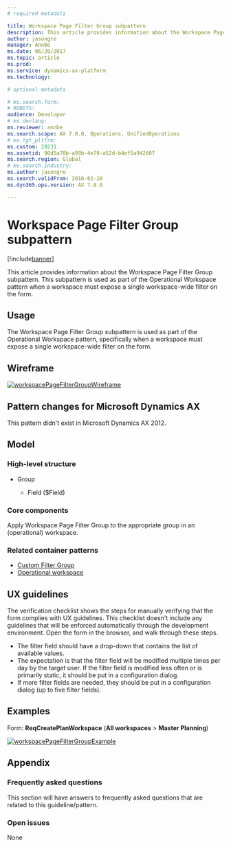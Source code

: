 ```yaml
---
# required metadata

title: Workspace Page Filter Group subpattern
description: This article provides information about the Workspace Page Filter Group subpattern. This subpattern is used as part of the Operational Workspace pattern when a workspace must expose a single workspace-wide filter on the form.
author: jasongre
manager: AnnBe
ms.date: 06/20/2017
ms.topic: article
ms.prod: 
ms.service: dynamics-ax-platform
ms.technology: 

# optional metadata

# ms.search.form: 
# ROBOTS: 
audience: Developer
# ms.devlang: 
ms.reviewer: annbe
ms.search.scope: AX 7.0.0, Operations, UnifiedOperations
# ms.tgt_pltfrm: 
ms.custom: 29231
ms.assetid: 90d5a70b-a99b-4e79-a52d-b4ef5a942607
ms.search.region: Global
# ms.search.industry: 
ms.author: jasongre
ms.search.validFrom: 2016-02-28
ms.dyn365.ops.version: AX 7.0.0

---
```


# Workspace Page Filter Group subpattern

[!include[banner](../includes/banner.md)]


This article provides information about the Workspace Page Filter Group subpattern. This subpattern is used as part of the Operational Workspace pattern when a workspace must expose a single workspace-wide filter on the form.

Usage
-----

The Workspace Page Filter Group subpattern is used as part of the Operational Workspace pattern, specifically when a workspace must expose a single workspace-wide filter on the form.

## Wireframe

[![workspacePageFilterGroupWireframe](./media/workspacepagefiltergroupwireframe.png)](./media/workspacepagefiltergroupwireframe.png)

## Pattern changes for Microsoft Dynamics AX
This pattern didn't exist in Microsoft Dynamics AX 2012.

## Model
### High-level structure

- Group

    - Field ($Field)

### Core components

Apply Workspace Page Filter Group to the appropriate group in an (operational) workspace.

### Related container patterns

-   [Custom Filter Group](custom-filter-group-subpattern.md)
-   [Operational workspace](workspace-form-pattern.md)

## UX guidelines
The verification checklist shows the steps for manually verifying that the form complies with UX guidelines. This checklist doesn't include any guidelines that will be enforced automatically through the development environment. Open the form in the browser, and walk through these steps.

-   The filter field should have a drop-down that contains the list of available values.
-   The expectation is that the filter field will be modified multiple times per day by the target user. If the filter field is modified less often or is primarily static, it should be put in a configuration dialog.
-   If more filter fields are needed, they should be put in a configuration dialog (up to five filter fields).

## Examples
Form: **ReqCreatePlanWorkspace** (**All workspaces** &gt; **Master Planning**) 

[![workspacePageFilterGroupExample](./media/workspacepagefiltergroupexample.png)](./media/workspacepagefiltergroupexample.png)

## Appendix
### Frequently asked questions

This section will have answers to frequently asked questions that are related to this guideline/pattern.

### Open issues

None
